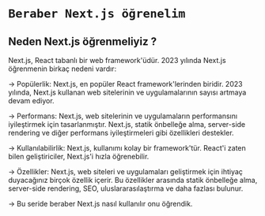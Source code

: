# `Beraber Next.js öğrenelim`

## Neden Next.js öğrenmeliyiz ?
Next.js, React tabanlı bir web framework'üdür. 2023 yılında Next.js öğrenmenin birkaç nedeni vardır:

-> Popülerlik: Next.js, en popüler React framework'lerinden biridir. 2023 yılında, Next.js kullanan web sitelerinin ve uygulamalarının sayısı artmaya devam ediyor.

-> Performans: Next.js, web sitelerinin ve uygulamaların performansını iyileştirmek için tasarlanmıştır. Next.js, statik önbelleğe alma, server-side rendering ve diğer performans iyileştirmeleri gibi özellikleri destekler.

-> Kullanılabilirlik: Next.js, kullanımı kolay bir framework'tür. React'i zaten bilen geliştiriciler, Next.js'i hızla öğrenebilir.

-> Özellikler: Next.js, web siteleri ve uygulamaları geliştirmek için ihtiyaç duyacağınız birçok özellik içerir. Bu özellikler arasında statik önbelleğe alma, server-side rendering, SEO, uluslararasılaştırma ve daha fazlası bulunur.

-> Bu seride beraber Next.js nasıl kullanılır onu öğrendik.
